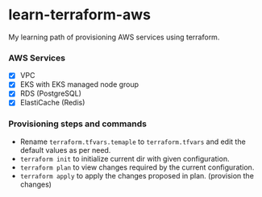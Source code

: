 
# learn-terraform-aws

My learning path of provisioning AWS services using terraform.

### AWS Services 
- [x] VPC
- [x] EKS with EKS managed node group
- [x] RDS (PostgreSQL)
- [x] ElastiCache (Redis) 

### Provisioning steps and commands
- Rename `terraform.tfvars.temaple` to `terraform.tfvars` and edit the default values as per need.
- `terraform init` to initialize current dir with given configuration.
- `terraform plan` to view changes required by the current configuration.
- `terraform apply` to apply the changes proposed in plan. (provision the changes)